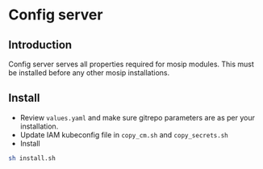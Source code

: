 # Config server

## Introduction
Config server serves all properties required for mosip modules.  This must be installed before any other mosip installations.

## Install
* Review `values.yaml` and make sure gitrepo parameters are as per your installation.
* Update IAM kubeconfig file in `copy_cm.sh` and `copy_secrets.sh`
* Install
```sh
sh install.sh
```


  

